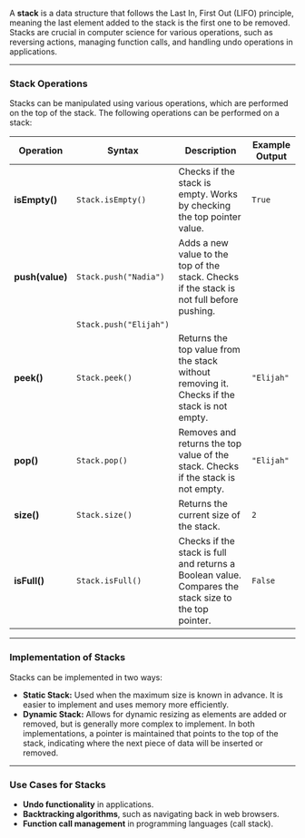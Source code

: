 A **stack** is a data structure that follows the Last In, First Out (LIFO) principle, meaning the last element added to the stack is the first one to be removed. Stacks are crucial in computer science for various operations, such as reversing actions, managing function calls, and handling undo operations in applications.

---
### **Stack Operations**
Stacks can be manipulated using various operations, which are performed on the top of the stack. The following operations can be performed on a stack:

|**Operation**|**Syntax**|**Description**|**Example Output**|
|---|---|---|---|
|**isEmpty()**|`Stack.isEmpty()`|Checks if the stack is empty. Works by checking the top pointer value.|`True`|
|**push(value)**|`Stack.push("Nadia")`|Adds a new value to the top of the stack. Checks if the stack is not full before pushing.||
||`Stack.push("Elijah")`|||
|**peek()**|`Stack.peek()`|Returns the top value from the stack without removing it. Checks if the stack is not empty.|`"Elijah"`|
|**pop()**|`Stack.pop()`|Removes and returns the top value of the stack. Checks if the stack is not empty.|`"Elijah"`|
|**size()**|`Stack.size()`|Returns the current size of the stack.|`2`|
|**isFull()**|`Stack.isFull()`|Checks if the stack is full and returns a Boolean value. Compares the stack size to the top pointer.|`False`|

---
### **Implementation of Stacks**
Stacks can be implemented in two ways:
- **Static Stack:** Used when the maximum size is known in advance. It is easier to implement and uses memory more efficiently.
- **Dynamic Stack:** Allows for dynamic resizing as elements are added or removed, but is generally more complex to implement.
In both implementations, a pointer is maintained that points to the top of the stack, indicating where the next piece of data will be inserted or removed.
---
### **Use Cases for Stacks**
- **Undo functionality** in applications.
- **Backtracking algorithms**, such as navigating back in web browsers.
- **Function call management** in programming languages (call stack).
